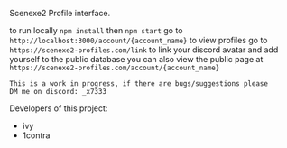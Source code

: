 Scenexe2 Profile interface.

to run locally `npm install`
then `npm start`
go to `http://localhost:3000/account/{account_name}` to view profiles 
go to `https://scenexe2-profiles.com/link` to link your discord avatar and add yourself to the public database
you can also view the public page at `https://scenexe2-profiles.com/account/{account_name}`

```
This is a work in progress, if there are bugs/suggestions please 
DM me on discord: _x7333
```

Developers of this project:
- ivy
- 1contra

